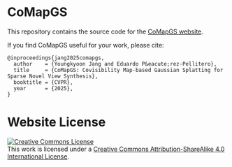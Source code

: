 # CoMapGS

This repository contains the source code for the [CoMapGS website](https://youngkyoonjang.github.io/projects/comapgs/).

If you find CoMapGS useful for your work, please cite:
```
@inproceedings{jang2025comapgs,
  author    = {Youngkyoon Jang and Eduardo P&eacute;rez-Pellitero},
  title     = {CoMapGS: Covisibility Map-based Gaussian Splatting for Sparse Novel View Synthesis},
  booktitle = {CVPR},
  year      = {2025},
}
```

# Website License
<a rel="license" href="http://creativecommons.org/licenses/by-sa/4.0/"><img alt="Creative Commons License" style="border-width:0" src="https://i.creativecommons.org/l/by-sa/4.0/88x31.png" /></a><br />
This work is licensed under a 
<a rel="license" href="http://creativecommons.org/licenses/by-sa/4.0/">Creative Commons Attribution-ShareAlike 4.0 International License</a>.

